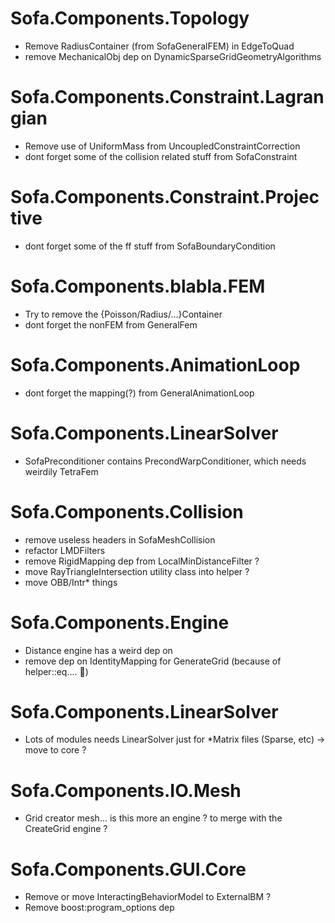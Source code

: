 # Sofa.Components.Topology
- Remove RadiusContainer (from SofaGeneralFEM) in EdgeToQuad
- remove MechanicalObj dep on DynamicSparseGridGeometryAlgorithms

# Sofa.Components.Constraint.Lagrangian
- Remove use of UniformMass from UncoupledConstraintCorrection
- dont forget some of the collision related stuff from SofaConstraint

# Sofa.Components.Constraint.Projective
- dont forget some of the ff stuff from SofaBoundaryCondition

# Sofa.Components.blabla.FEM
- Try to remove the {Poisson/Radius/...}Container
- dont forget the nonFEM from GeneralFem

# Sofa.Components.AnimationLoop
- dont forget the mapping(?) from GeneralAnimationLoop

# Sofa.Components.LinearSolver
- SofaPreconditioner contains PrecondWarpConditioner, which needs weirdily TetraFem

# Sofa.Components.Collision
- remove useless headers in SofaMeshCollision
- refactor LMDFilters
- remove RigidMapping dep from LocalMinDistanceFilter ?
- move RayTriangleIntersection utility class into helper ?
- move OBB/Intr* things

# Sofa.Components.Engine
- Distance engine has a weird dep on 
- remove dep on IdentityMapping for GenerateGrid (because of helper::eq.... 🤨)

# Sofa.Components.LinearSolver
- Lots of modules needs LinearSolver just for \*Matrix files (Sparse, etc) -> move to core ?


# Sofa.Components.IO.Mesh
- Grid creator mesh... is this more an engine ? to merge with the CreateGrid engine ?

# Sofa.Components.GUI.Core
- Remove or move InteractingBehaviorModel to ExternalBM ?
- Remove boost:program_options dep